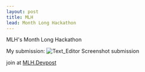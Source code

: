 ```yaml
---
layout: post
title: MLH 
lead: Month Long Hackathon
---
```


MLH's Month Long Hackathon

My submission: ![Text_Editor Screenshot submission](https://devpost.com/software/text-editor-9q61ri) 

join at [MLH.Devpost](https://hackfest-november.devpost.com/)